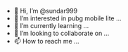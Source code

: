 - 👋 Hi, I’m @sundar999
- 👀 I’m interested in pubg mobile lite ...
- 🌱 I’m currently learning ...
- 💞️ I’m looking to collaborate on ...
- 📫 How to reach me ...

<!---
sundar999/sundar999 is a ✨ special ✨ repository because its `README.md` (this file) appears on your GitHub profile.
You can click the Preview link to take a look at your changes.
--->
